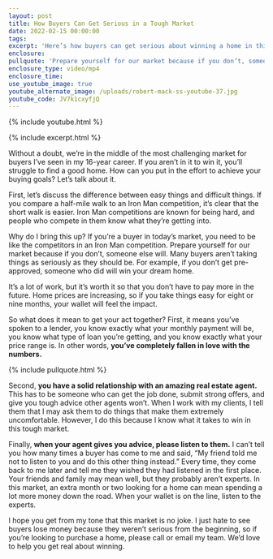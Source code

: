 ```yaml
---
layout: post
title: How Buyers Can Get Serious in a Tough Market
date: 2022-02-15 00:00:00
tags:
excerpt: 'Here’s how buyers can get serious about winning a home in this market. '
enclosure:
pullquote: 'Prepare yourself for our market because if you don’t, someone else will. '
enclosure_type: video/mp4
enclosure_time:
use_youtube_image: true
youtube_alternate_image: /uploads/robert-mack-ss-youtube-37.jpg
youtube_code: JV7k1cxyfjQ
---
```

{% include youtube.html %}

{% include excerpt.html %}

Without a doubt, we’re in the middle of the most challenging market for buyers I’ve seen in my 16-year career. If you aren’t in it to win it, you’ll struggle to find a good home. How can you put in the effort to achieve your buying goals? Let’s talk about it.&nbsp;

First, let’s discuss the difference between easy things and difficult things. If you compare a half-mile walk to an Iron Man competition, it’s clear that the short walk is easier. Iron Man competitions are known for being hard, and people who compete in them know what they’re getting into.&nbsp;

Why do I bring this up? If you’re a buyer in today’s market, you need to be like the competitors in an Iron Man competition. Prepare yourself for our market because if you don’t, someone else will. Many buyers aren’t taking things as seriously as they should be. For example, if you don’t get pre-approved, someone who did will win your dream home.&nbsp;

It’s a lot of work, but it’s worth it so that you don’t have to pay more in the future. Home prices are increasing, so if you take things easy for eight or nine months, your wallet will feel the impact.&nbsp;

So what does it mean to get your act together? First, it means you’ve spoken to a lender, you know exactly what your monthly payment will be, you know what type of loan you’re getting, and you know exactly what your price range is. In other words, **you’ve completely fallen in love with the numbers.&nbsp;**

{% include pullquote.html %}

Second, **you have a solid relationship with an amazing real estate agent.** This has to be someone who can get the job done, submit strong offers, and give you tough advice other agents won’t. When I work with my clients, I tell them that I may ask them to do things that make them extremely uncomfortable. However, I do this because I know what it takes to win in this tough market.&nbsp;

Finally, **when your agent gives you advice, please listen to them.** I can’t tell you how many times a buyer has come to me and said, “My friend told me not to listen to you and do this other thing instead.” Every time, they come back to me later and tell me they wished they had listened in the first place. Your friends and family may mean well, but they probably aren’t experts. In this market, an extra month or two looking for a home can mean spending a lot more money down the road. When your wallet is on the line, listen to the experts.&nbsp;

I hope you get from my tone that this market is no joke. I just hate to see buyers lose money because they weren’t serious from the beginning, so if you’re looking to purchase a home, please call or email my team. We’d love to help you get real about winning.&nbsp;
